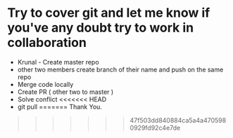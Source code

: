 # Try to cover git and let me know if you've any doubt try to work in collaboration 


- Krunal - Create master repo
- other two members create branch of their name and push on the same repo
- Merge code locally 
- Create PR ( other two to master )
- Solve conflict
<<<<<<< HEAD
- git pull
=======
Thank You.
>>>>>>> 47f503dd840884ca5a4a4705980929fd92c4e7de
